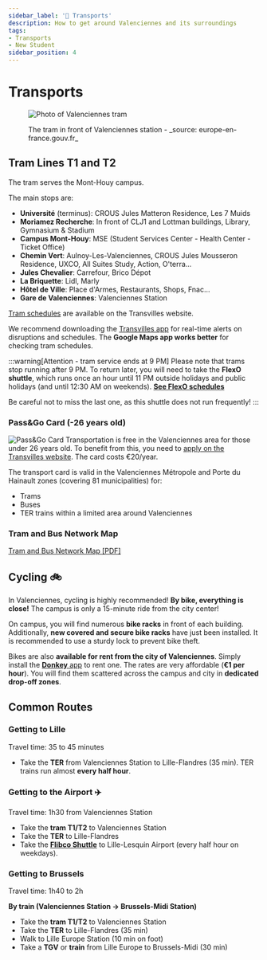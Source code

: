 ```yaml
---
sidebar_label: '🚆 Transports'
description: How to get around Valenciennes and its surroundings
tags:
- Transports
- New Student
sidebar_position: 4
---
```

# Transports
<figure>

![Photo of Valenciennes tram](/img/valenciennes/tram.webp)
<figcaption>The tram in front of Valenciennes station - _source: europe-en-france.gouv.fr_ </figcaption>
</figure>

## Tram Lines T1 and T2
The tram serves the Mont-Houy campus.

The main stops are:
- **Université** (terminus): CROUS Jules Matteron Residence, Les 7 Muids
- **Moriamez Recherche**: In front of CLJ1 and Lottman buildings, Library, Gymnasium & Stadium
- **Campus Mont-Houy**: MSE (Student Services Center - Health Center - Ticket Office)
- **Chemin Vert**: Aulnoy-Les-Valenciennes, CROUS Jules Mousseron Residence, UXCO, All Suites Study, Action, O'terra...
- **Jules Chevalier**: Carrefour, Brico Dépot
- **La Briquette**: Lidl, Marly
- **Hôtel de Ville**: Place d'Armes, Restaurants, Shops, Fnac...
- **Gare de Valenciennes**: Valenciennes Station

[Tram schedules](https://www.transvilles.com/les-horaires-de-la-rentree-2023/) are available on the Transvilles website.

We recommend downloading the [Transvilles app](https://www.transvilles.com/lapplication-temps-reel/) for real-time alerts on disruptions and schedules. The **Google Maps app works better** for checking tram schedules.

:::warning[Attention - tram service ends at 9 PM]
Please note that trams stop running after 9 PM. To return later, you will need to take the **FlexO shuttle**, which runs once an hour until 11 PM outside holidays and public holidays (and until 12:30 AM on weekends). [**See FlexO schedules**](https://storage.googleapis.com/is-wp-14-prod/uploads-prod/2023/07/Ligne_Luciole_0923.pdf)

Be careful not to miss the last one, as this shuttle does not run frequently!
:::

### Pass&Go Card (-26 years old)

![Pass&Go Card](/img/valenciennes/bandeau-passandgo.webp)
Transportation is free in the Valenciennes area for those under 26 years old. To benefit from this, you need to [apply on the Transvilles website](https://www.transvilles.com/votre-abonnement-passgo/). The card costs €20/year.

The transport card is valid in the Valenciennes Métropole and Porte du Hainault zones (covering 81 municipalities) for:
- Trams
- Buses
- TER trains within a limited area around Valenciennes

### Tram and Bus Network Map
[Tram and Bus Network Map [PDF]](https://www.transvilles.com/plans-du-reseau/)

## Cycling 🚲
In Valenciennes, cycling is highly recommended! **By bike, everything is close!** The campus is only a 15-minute ride from the city center!

On campus, you will find numerous **bike racks** in front of each building. Additionally, **new covered and secure bike racks** have just been installed. It is recommended to use a sturdy lock to prevent bike theft.

Bikes are also **available for rent from the city of Valenciennes**. Simply install the [**Donkey** app](https://www.transvilles.com/nos-services/velos-en-libre-service/) to rent one. The rates are very affordable (**€1 per hour**). You will find them scattered across the campus and city in **dedicated drop-off zones**.

## Common Routes
### Getting to Lille
Travel time: 35 to 45 minutes

- Take the **TER** from Valenciennes Station to Lille-Flandres (35 min). TER trains run almost **every half hour**.

### Getting to the Airport ✈️
Travel time: 1h30 from Valenciennes Station

- Take the **tram T1/T2** to Valenciennes Station
- Take the **TER** to Lille-Flandres
- Take the **[Flibco Shuttle](https://www.flibco.com/fr/shuttle/navette-bus-aeroport-lille-lesquin)** to Lille-Lesquin Airport (every half hour on weekdays).

### Getting to Brussels
Travel time: 1h40 to 2h

**By train (Valenciennes Station → Brussels-Midi Station)**
- Take the **tram T1/T2** to Valenciennes Station
- Take the **TER** to Lille-Flandres (35 min)
- Walk to Lille Europe Station (10 min on foot)
- Take a **TGV** or **train** from Lille Europe to Brussels-Midi (30 min)
